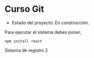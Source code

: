 <h1>Curso Git</h1>

- Estado del proyecto: En construcción.

Para ejecutar el sistema debes poner;

```npm install react```

Sistema de registro 2 
